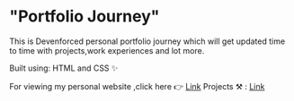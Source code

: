 # "Portfolio Journey"

This is Devenforced personal portfolio journey which will get updated time to time with projects,work experiences and lot more.

Built using: HTML and CSS ✨

For viewing my personal website ,click here 👉 [Link](https://courageous-madeleine-5233e4.netlify.app/projects)
Projects ⚒ : [Link]([https://know-devenforced.netlify.app/projects.html](https://courageous-madeleine-5233e4.netlify.app/projects)https://courageous-madeleine-5233e4.netlify.app/projects)
